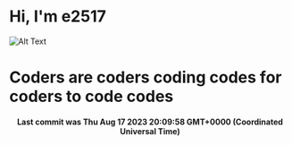 # Hi, I'm e2517

![Alt Text](https://github.com/E2517/e2517/blob/master/images/background.gif)

# Coders are coders coding codes for coders to code codes

<h4 align="center">Last commit was Thu Aug 17 2023 20:09:58 GMT+0000 (Coordinated Universal Time)</h4>
